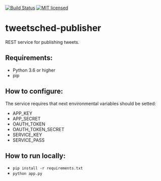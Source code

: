 [![Build Status](https://travis-ci.org/Tweetsched/tweetsched-publisher.svg?branch=master)](https://travis-ci.org/Tweetsched/tweetsched-publisher)
[![MIT licensed](https://img.shields.io/badge/license-MIT-blue.svg)](./LICENSE)

# tweetsched-publisher

REST service for publishing tweets.

## Requirements:
 - Python 3.6 or higher
 - pip

## How to configure:

The service requires that next environmental variables should be setted:
 - APP_KEY
 - APP_SECRET
 - OAUTH_TOKEN
 - OAUTH_TOKEN_SECRET
 - SERVICE_KEY
 - SERVICE_PASS
 
## How to run locally:
 - `pip install -r requirements.txt`
 - `python app.py`
